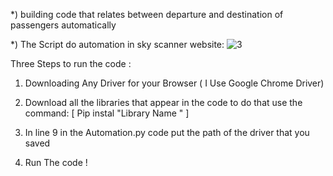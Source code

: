 *) building code that relates between departure and destination of passengers automatically

*) The Script do automation in sky scanner website:
![3](https://user-images.githubusercontent.com/68898478/194744791-3b0fddd6-68e5-4f48-b77f-927b61c5cf01.png)

Three Steps to run the code : 

1) Downloading Any Driver for your Browser ( I Use Google Chrome Driver) 

2) Download all the libraries that appear in the code to do that use the command:  [ Pip instal "Library Name " ] 

3) In line 9 in the Automation.py code put the path of the driver that you saved 

4) Run The code ! 
